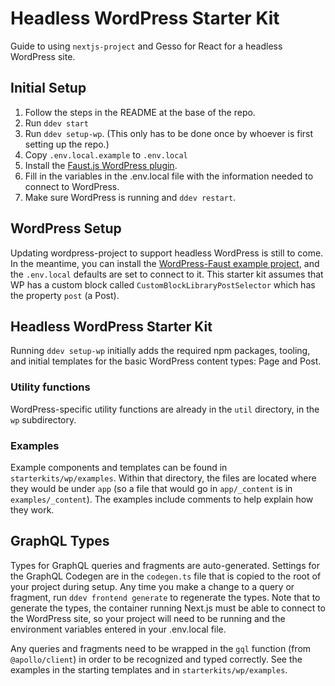 # Headless WordPress Starter Kit

Guide to using `nextjs-project` and Gesso for React for a headless WordPress site.

## Initial Setup
1. Follow the steps in the README at the base of the repo.
2. Run `ddev start`
3. Run `ddev setup-wp`. (This only has to be done once by whoever is first setting up the repo.)
4. Copy `.env.local.example` to `.env.local`
5. Install the [Faust.js WordPress plugin](https://wordpress.org/plugins/faustwp/).
6. Fill in the variables in the .env.local file with the information needed to connect to WordPress.
7. Make sure WordPress is running and `ddev restart`.

## WordPress Setup
Updating wordpress-project to support headless WordPress is still to come. In the 
meantime, you can install the [WordPress-Faust example project](https://github.com/forumone/wordpress-faustjs-project), and the `.env.local`
defaults are set to connect to it. This starter kit assumes that WP has a custom block
called `CustomBlockLibraryPostSelector` which has the property `post` (a Post).

## Headless WordPress Starter Kit
Running `ddev setup-wp` initially adds the required npm packages, tooling, and initial templates
for the basic WordPress content types: Page and Post. 

### Utility functions
WordPress-specific utility functions are already in the `util` directory, in the `wp` subdirectory.

### Examples
Example components and templates can be found in `starterkits/wp/examples`. Within that directory,
the files are located where they would be under `app` (so a file that would go in `app/_content` is in
`examples/_content`). The examples include comments to help explain how they work.

## GraphQL Types
Types for GraphQL queries and fragments are auto-generated. Settings for the GraphQL Codegen are in
the `codegen.ts` file that is copied to the root of your project during setup. Any time you make a change
to a query or fragment, run `ddev frontend generate` to regenerate the types. Note that to generate the
types, the container running Next.js must be able to connect to the WordPress site, so your project will need
to be running and the environment variables entered in your .env.local file.

Any queries and fragments need to be wrapped in the `gql` function (from `@apollo/client`) in order to be recognized
and typed correctly. See the examples in the starting templates and in `starterkits/wp/examples`.
